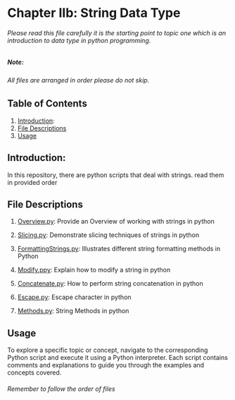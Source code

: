 # Chapter IIb: String Data Type
###### Please read this file carefully it is the starting point to topic one which is an introduction to data type in  python programming.

##### Note:
###### All files are arranged in order please do not skip.

## Table of Contents
1. [Introduction](#introduction):
2. [File Descriptions](#file-descriptions)
3. [Usage](#usage)

## Introduction:
In this repository, there are python scripts that deal with strings. read them in provided order

## File Descriptions
1. [Overview.py](Overview.py):  Provide an Overview of working with strings in python

2. [Slicing.py](Strings/Slicing.py): Demonstrate slicing techniques of strings in python
3. [FormattingStrings.py](Strings/FormattingStrings.py): Illustrates different string formatting methods in Python
4. [Modify.ppy](Strings/Modify.py): Explain how to modify a string in python
5. [Concatenate.py](Strings/Concatenate.py): How to perform string concatenation in python
6. [Escape.py](Strings/Escape.py): Escape character in python
7. [Methods.py](Strings/Methods.py): String Methods in python

## Usage
To explore a specific topic or concept, navigate to the corresponding Python script and execute it using a 
Python interpreter. Each script contains comments and explanations to guide you through the examples and concepts covered.

###### Remember to follow the order of files
